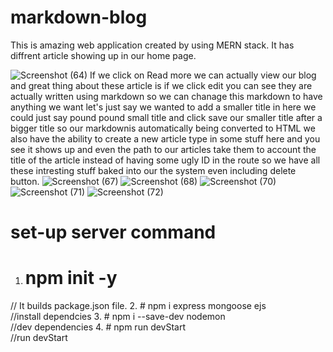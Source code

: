 # markdown-blog
This is amazing web application created by using MERN stack.
It has diffrent article showing up in our home page.

![Screenshot (64)](https://user-images.githubusercontent.com/55496505/105871843-b7de8b80-601f-11eb-8563-0351d3aceea1.png)
If we click on Read more we can actually view our blog and great thing about these article is if we click edit you can 
see they are actually written using markdown so we can chanage this markdown to have anything we want let's just say we 
wanted to add a smaller title in here we could just say pound pound small title and click save our smaller title after
a bigger title so our markdownis automatically being converted to HTML we also have the ability to create a new article 
type in some stuff here and you see it shows up and even the path to our articles take them to account the title of the article instead of having some ugly ID in the route so we have all these intresting stuff baked into our the system even including delete button.
![Screenshot (67)](https://user-images.githubusercontent.com/55496505/105875026-4e607c00-6023-11eb-97a7-b1f829535cf0.png)
![Screenshot (68)](https://user-images.githubusercontent.com/55496505/105875024-4dc7e580-6023-11eb-8eb1-acc44f3cc618.png)
![Screenshot (70)](https://user-images.githubusercontent.com/55496505/105876181-b794bf00-6024-11eb-971a-7b96209ac2bf.png)
![Screenshot (71)](https://user-images.githubusercontent.com/55496505/105876953-73ee8500-6025-11eb-9779-ed8a7233a45e.png)
![Screenshot (72)](https://user-images.githubusercontent.com/55496505/105876946-7224c180-6025-11eb-8e7c-b466f0065f43.png)

# set-up server command
1. # npm init -y      
// It builds package.json file.
2.  # npm i express mongoose ejs  
//install dependcies 
3. # npm i --save-dev nodemon   
//dev dependencies 
4. # npm run devStart          
//run devStart





  
